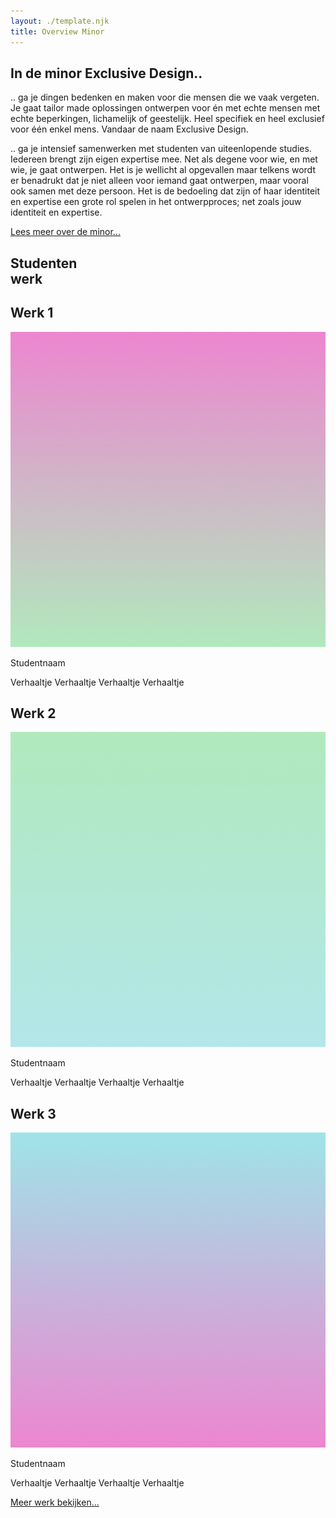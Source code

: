 ```yaml
---
layout: ./template.njk
title: Overview Minor
---
```


<div class="overview">

<section>
<article>

<!------- Korte beschrijving over de minor ------->
  
## In de minor Exclusive Design.. 
.. ga je dingen bedenken en maken voor die mensen die we vaak vergeten. 
Je gaat tailor made oplossingen ontwerpen voor én met echte mensen met 
echte beperkingen, lichamelijk of geestelijk. Heel specifiek en heel 
exclusief voor één enkel mens. Vandaar de naam Exclusive Design.  


.. ga je intensief samenwerken met studenten van uiteenlopende studies. 
Iedereen brengt zijn eigen expertise mee. Net als degene voor wie, en 
met wie, je gaat ontwerpen. Het is je wellicht al opgevallen maar 
telkens wordt er benadrukt dat je niet alleen voor iemand gaat ontwerpen, 
maar vooral ook samen met deze persoon. Het is de bedoeling dat zijn of haar 
identiteit en expertise een grote rol spelen in het ontwerpproces; net zoals 
jouw identiteit en expertise.

[Lees meer over de minor...](/minor-uitleg)

</article>
</section>

<!------- Studentenwerk ------->
<section class='werk'>

# Studenten <br> werk 

<div> 

<!------- Werk 1 ------->
<article>

## Werk 1

<img src='images/dummy_img_01.png' alt='dummy img 01'>

Studentnaam
<!-- leeg laten -->
Verhaaltje Verhaaltje Verhaaltje Verhaaltje

</article>



<!------- Werk 2 ------->
<article>

## Werk 2

<img src='images/dummy_img_02.png' alt='dummy img 02'>

Studentnaam
<!-- leeg laten -->
Verhaaltje Verhaaltje Verhaaltje Verhaaltje

</article>



<!------- Werk 3 ------->
<article>

## Werk 3

<img src='images/dummy_img_03.png' alt='dummy img 03'>

Studentnaam
<!-- leeg laten -->
Verhaaltje Verhaaltje Verhaaltje Verhaaltje

</article>
</div>

[Meer werk bekijken...](/minor-uitleg)  

</section>

</div>